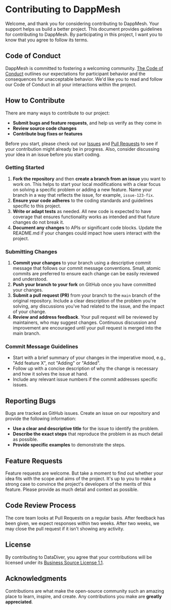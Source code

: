 # Contributing to DappMesh

Welcome, and thank you for considering contributing to DappMesh. Your support helps us build a better project. This document provides guidelines for contributing to DappMesh. By participating in this project, I want you to know that you agree to follow its terms.

## Code of Conduct

DappMesh is committed to fostering a welcoming community. [The Code of Conduct](./CODE_OF_CONDUCT.md) outlines our expectations for participant behavior and the consequences for unacceptable behavior. We'd like you to read and follow our Code of Conduct in all your interactions within the project.

## How to Contribute

There are many ways to contribute to our project:

- **Submit bugs and feature requests**, and help us verify as they come in
- **Review source code changes**
- **Contribute bug fixes or features**

Before you start, please check out our [Issues](https://github.com/datadiver-cloud/datadiver/issues) and [Pull Requests](https://github.com/datadiver-cloud/datadiver/pulls) to see if your contribution might already be in progress. Also, consider discussing your idea in an issue before you start coding.

### Getting Started

1. **Fork the repository** and then **create a branch from an issue** you want to work on. This helps to start your local modifications with a clear focus on solving a specific problem or adding a new feature. Name your branch in a way that reflects the issue, for example, `issue-123-fix`.
2. **Ensure your code adheres** to the coding standards and guidelines specific to this project.
3. **Write or adapt tests** as needed. All new code is expected to have coverage that ensures functionality works as intended and that future changes do not break it.
4. **Document any changes** to APIs or significant code blocks. Update the README.md if your changes could impact how users interact with the project.

### Submitting Changes

1. **Commit your changes** to your branch using a descriptive commit message that follows our commit message conventions. Small, atomic commits are preferred to ensure each change can be easily reviewed and understood.
2. **Push your branch to your fork** on GitHub once you have committed your changes.
3. **Submit a pull request (PR)** from your branch to the `main` branch of the original repository. Include a clear description of the problem you're solving, any discussions you've had related to the issue, and the impact of your change.
4. **Review and address feedback**. Your pull request will be reviewed by maintainers, who may suggest changes. Continuous discussion and improvement are encouraged until your pull request is merged into the main branch.

### Commit Message Guidelines

- Start with a brief summary of your changes in the imperative mood, e.g., "Add feature X", not "Adding" or "Added".
- Follow up with a concise description of why the change is necessary and how it solves the issue at hand.
- Include any relevant issue numbers if the commit addresses specific issues.

## Reporting Bugs

Bugs are tracked as GitHub issues. Create an issue on our repository and provide the following information:

- **Use a clear and descriptive title** for the issue to identify the problem.
- **Describe the exact steps** that reproduce the problem in as much detail as possible.
- **Provide specific examples** to demonstrate the steps.

## Feature Requests

Feature requests are welcome. But take a moment to find out whether your idea fits with the scope and aims of the project. It's up to you to make a strong case to convince the project's developers of the merits of this feature. Please provide as much detail and context as possible.

## Code Review Process

The core team looks at Pull Requests on a regular basis. After feedback has been given, we expect responses within two weeks. After two weeks, we may close the pull request if it isn't showing any activity.

## License

By contributing to DataDiver, you agree that your contributions will be licensed under its [Business Source License 1.1](./LICENSE).

## Acknowledgments

Contributions are what make the open-source community such an amazing place to learn, inspire, and create. Any contributions you make are **greatly appreciated**.
